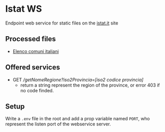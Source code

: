 # Istat WS

Endpoint web service for static files on the [istat.it](https://www.istat.it/) site

## Processed files

- [Elenco comuni italiani](https://www.istat.it/it/archivio/6789)

## Offered services

- GET */getNomeRegione?iso2Provincia=[iso2 codice provincia]*
    - return a string represent the region of the province, or error 403 if no code finded.

## Setup

Write a `.env` file in the root and add a prop variable named `PORT`, who represent the listen port of the webservice server.